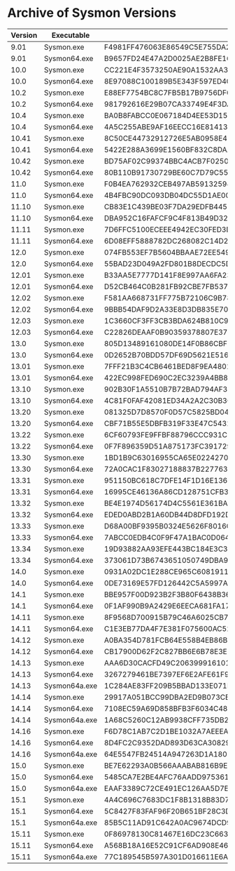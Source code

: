 # Archive of Sysmon Versions

|Version|Executable|SHA256|VT URL|
|---|---|---|---|
| 9.01 | Sysmon.exe | F4981FF476063E86549C5E755DA2D4A80BB1A271D2EC9BB3A35582B4D35924DA | https://www.virustotal.com/gui/file/f4981ff476063e86549c5e755da2d4a80bb1a271d2ec9bb3a35582b4d35924da/detection |
| 9.01 | Sysmon64.exe | B9657FD24E47A2D0025AE2B8FE169A4CAF248C85CC1A11DC25241B6F61E44D55 | https://www.virustotal.com/gui/file/b9657fd24e47a2d0025ae2b8fe169a4caf248c85cc1a11dc25241b6f61e44d55/detection |
| 10.0 | Sysmon.exe | CC221E4F3573250AE90A1532AA3C4AB657E8711CA5B3A8E93B6B24A0E617E45F | https://www.virustotal.com/gui/file/cc221e4f3573250ae90a1532aa3c4ab657e8711ca5b3a8e93b6b24a0e617e45f/detection |
| 10.0 | Sysmon64.exe | 8E97088C100189B5E343F597ED40C4D9992972411FCC4922CFEA9DDB10FAB9B2 | https://www.virustotal.com/gui/file/8e97088c100189b5e343f597ed40c4d9992972411fcc4922cfea9ddb10fab9b2/detection |
| 10.2 | Sysmon.exe | E88EF7754BC8C7FB5B17B9756DF0895820F3CD6A182FDE7816C039346A4DC7CA | https://www.virustotal.com/gui/file/e88ef7754bc8c7fb5b17b9756df0895820f3cd6a182fde7816c039346a4dc7ca/detection |
| 10.2 | Sysmon64.exe | 981792616E29B07CA33749E4F3DA9769A850C61CED86F71716E0AF475BBD2DF1 | https://www.virustotal.com/gui/file/981792616e29b07ca33749e4f3da9769a850c61ced86f71716e0af475bbd2df1/detection |
| 10.4 | Sysmon.exe | BA0B8FABCC0E067184D4EE53D155D1245A435247539A64DD2A6621729DD24E5B | https://www.virustotal.com/gui/file/ba0b8fabcc0e067184d4ee53d155d1245a435247539a64dd2a6621729dd24e5b/detection |
| 10.4 | Sysmon64.exe | 4A5C255ABE9AF16EECC16E81413B150C997632FE4D82EB6D8CCF255BE6E5152C | https://www.virustotal.com/gui/file/4a5c255abe9af16eecc16e81413b150c997632fe4d82eb6d8ccf255be6e5152c/detection |
| 10.41 | Sysmon.exe | 8C50CE44732912726E5AB0958E4199DEEE77F904CD746369F37B91E67A9826C6 | https://www.virustotal.com/gui/file/8c50ce44732912726e5ab0958e4199deee77f904cd746369f37b91e67a9826c6/detection |
| 10.41 | Sysmon64.exe | 5422E288A3699E1560BF832C8DAABC65D78590B6D78C3BAA9F788DA67DEA049D | https://www.virustotal.com/gui/file/5422e288a3699e1560bf832c8daabc65d78590b6d78c3baa9f788da67dea049d/detection |
| 10.42 | Sysmon.exe | BD75AF02C99374BBC4ACB7F02502426BBBA007E4E44FF7F439D7F8A7B9BB4C5C | https://www.virustotal.com/gui/file/bd75af02c99374bbc4acb7f02502426bbba007e4e44ff7f439d7f8a7b9bb4c5c/detection |
| 10.42 | Sysmon64.exe | 80B110B91730729BE60C7D79C55FFF0EC893FD4CFB5F44D04C433EE8E95C5E20 | https://www.virustotal.com/gui/file/80b110b91730729be60c7d79c55fff0ec893fd4cfb5f44d04c433ee8e95c5e20/detection |
| 11.0 | Sysmon.exe | F0B4EA762932CEB497AB59132594501C871D64A1373B064A9198D4ED051730C1 | https://www.virustotal.com/gui/file/f0b4ea762932ceb497ab59132594501c871d64a1373b064a9198d4ed051730c1/detection |
| 11.0 | Sysmon64.exe | 4B4FBC90DC093DB04DC55D1AE00A243459A335178D2D5ECD92508E8DA2D7DFDA | https://www.virustotal.com/gui/file/4b4fbc90dc093db04dc55d1ae00a243459a335178d2d5ecd92508e8da2d7dfda/detection |
| 11.10 | Sysmon.exe | CB83E1C439BE03F7DA29EDFB4452FD5EE21FA616878BD70F4D44F77355704C3E | https://www.virustotal.com/gui/file/cb83e1c439be03f7da29edfb4452fd5ee21fa616878bd70f4d44f77355704c3e/detection |
| 11.10 | Sysmon64.exe | DBA952C16FAFCF9C4F813B49D32EBF4453989CDAAAE058A0970595AED7C8B83E | https://www.virustotal.com/gui/file/dba952c16fafcf9c4f813b49d32ebf4453989cdaaae058a0970595aed7c8b83e/detection |
| 11.11 | Sysmon.exe | 7D6FFC5100ECEEE4942EC30FED3D8A9BF696044D60C4A48CF8BE8A8C6FCA58E2 | https://www.virustotal.com/gui/file/7d6ffc5100eceee4942ec30fed3d8a9bf696044d60c4a48cf8be8a8c6fca58e2/detection |
| 11.11 | Sysmon64.exe | 6D08EFF5888782DC268082C14D27D6A96E9B1BE2E77319F5D3291A4EC293DBD8 | https://www.virustotal.com/gui/file/6d08eff5888782dc268082c14d27d6a96e9b1be2e77319f5d3291a4ec293dbd8/detection |
| 12.0 | Sysmon.exe | 074FB553EF7B5604BBAAE72EE549133C0F2802D423610A5168F4475D9CA5FA5F | https://www.virustotal.com/gui/file/074fb553ef7b5604bbaae72ee549133c0f2802d423610a5168f4475d9ca5fa5f/detection |
| 12.0 | Sysmon64.exe | 55BAD23D049A2FD801B8DECDC5D960D4E27D7F92541E8B37557B7495CA5561A2 | https://www.virustotal.com/gui/file/55bad23d049a2fd801b8decdc5d960d4e27d7f92541e8b37557b7495ca5561a2/detection |
| 12.01 | Sysmon.exe | B33AA5E7777D141F8E997AA6FA234D29268FDBCF2F310C86995820AE9C13A766 | https://www.virustotal.com/gui/file/b33aa5e7777d141f8e997aa6fa234d29268fdbcf2f310c86995820ae9c13a766/detection |
| 12.01 | Sysmon64.exe | D52CB464C0B281FB92CBE7FB5370769D6A00369E082DF9147FBE10822397565E | https://www.virustotal.com/gui/file/d52cb464c0b281fb92cbe7fb5370769d6a00369e082df9147fbe10822397565e/detection |
| 12.02 | Sysmon.exe | F581AA668731FF775B72106C9B780A5B60CCC0A76E5E45BE751E1FA857483BC3 | https://www.virustotal.com/gui/file/f581aa668731ff775b72106c9b780a5b60ccc0a76e5e45be751e1fa857483bc3/detection |
| 12.02 | Sysmon64.exe | 9BBB54DAF9D2A33E8D3DB835E7043E7D1CB17D45539E94B10DB0C7CCDFD3A6C9 | https://www.virustotal.com/gui/file/9bbb54daf9d2a33e8d3db835e7043e7d1cb17d45539e94b10db0c7ccdfd3a6c9/detection |
| 12.03 | Sysmon.exe | 1C3660CF3FF3CB3BDA624B810C97FC8C1E7936A4F203331091B94427BE176A6C | https://www.virustotal.com/gui/file/1c3660cf3ff3cb3bda624b810c97fc8c1e7936a4f203331091b94427be176a6c/detection |
| 12.03 | Sysmon64.exe | C22826DEAAF0B90359378807E37F6F984842EB41D6DDEFE09CCD243E54A24779 |https://www.virustotal.com/gui/file/c22826deaaf0b90359378807e37f6f984842eb41d6ddefe09ccd243e54a24779/detection |
| 13.0 | Sysmon.exe | 805D13489161080DE14F0B86CBF1F28EF3291D882A572D65A30AAB9CB1F18379 | https://www.virustotal.com/gui/file/805d13489161080de14f0b86cbf1f28ef3291d882a572d65a30aab9cb1f18379/detection |
| 13.0 | Sysmon64.exe | 0D2652B70BDD57DF69D5621E5161CDDD79CD73CD67BC4E8752CDAB7E6D121945 | https://www.virustotal.com/gui/file/0d2652b70bdd57df69d5621e5161cddd79cd73cd67bc4e8752cdab7e6d121945/detection |
| 13.01 | Sysmon.exe | 7FFF21B3C4CB6461BED8F9EA4801AA676EB95998752CC1AF2452F650092DB8CD | https://www.virustotal.com/gui/file/7fff21b3c4cb6461bed8f9ea4801aa676eb95998752cc1af2452f650092db8cd/detection |
| 13.01 | Sysmon64.exe | 422EC998FED690C2EC3239A4BB80075F098A9A95CBDFFBC873365B9F7136A02A | https://www.virustotal.com/gui/file/422ec998fed690c2ec3239a4bb80075f098a9a95cbdffbc873365b9f7136a02a/detection |
| 13.10 | Sysmon.exe | 902B30F1A5510B7B72BAD794AF3614B487360553E6246F6358B6A64A57046800 | https://www.virustotal.com/gui/file/902b30f1a5510b7b72bad794af3614b487360553e6246f6358b6a64a57046800/detection |
| 13.10 | Sysmon64.exe | 4C81F0FAF42081ED34A2A2C30B3C2DD4110A7394C741BAA19DE6BAF5D46BF004 | https://www.virustotal.com/gui/file/4c81f0faf42081ed34a2a2c30b3c2dd4110a7394c741baa19de6baf5d46bf004/detection |
| 13.20 | Sysmon.exe | 081325D7D8570F0D57C5825BD04701C9B6F1F78773EB76365A5EC85826170D90 | https://www.virustotal.com/gui/file/081325d7d8570f0d57c5825bd04701c9b6f1f78773eb76365a5ec85826170d90/detection |
| 13.20 | Sysmon64.exe | CBF71B55E5DBFB319F33E47C5431F41B4B90A1568AC8B882BDCDFF1847E43D66 | https://www.virustotal.com/gui/file/cbf71b55e5dbfb319f33e47c5431f41b4b90a1568ac8b882bdcdff1847e43d66/detection |
| 13.22 | Sysmon.exe | 6CF60793FE9FFBF88796CCC931C3EC4FEA7EABA26210A599D2286EDAF62B40AF | https://www.virustotal.com/gui/file/6cf60793fe9ffbf88796ccc931c3ec4fea7eaba26210a599d2286edaf62b40af/detection |
| 13.22 | Sysmon64.exe | 0F7F896359D51A875173FC391729C2BFAC1AC335C7D7CAC8C83EDC34A08E58A1 | https://www.virustotal.com/gui/file/0f7f896359d51a875173fc391729c2bfac1ac335c7d7cac8c83edc34a08e58a1/detection |
| 13.30 | Sysmon.exe | 1BD1B9C63016955CA65E022427097EC16B0FEFB65F10BF51D25F0455BBBB5FB6 | https://www.virustotal.com/gui/file/1bd1b9c63016955ca65e022427097ec16b0fefb65f10bf51d25f0455bbbb5fb6 |
| 13.30 | Sysmon64.exe |  72A0CAC1F83027188837B227763EE0688396A29D989504A1394568D509DF4153| https://www.virustotal.com/gui/file/72a0cac1f83027188837b227763ee0688396a29d989504a1394568d509df4153 |
| 13.31 | Sysmon.exe | 951150BC618C7DFE14F1D16E136DA0D62D3DE2E960C83EAE08E12AAD2D0F4246 | https://www.virustotal.com/gui/file/951150bc618c7dfe14f1d16e136da0d62d3de2e960c83eae08e12aad2d0f4246 |
| 13.31 | Sysmon64.exe | 16995CE46136A86CD128751CFB37195E33B33845FB7CD215420BEA8C87ECC1B4 | https://www.virustotal.com/gui/file/16995ce46136a86cd128751cfb37195e33b33845fb7cd215420bea8c87ecc1b4 |
| 13.32 | Sysmon.exe | BE4E1974D56174D4C5561E361BAFB6773148E0C5A02FF76D19C11B642F1B4DF5 | https://www.virustotal.com/gui/file/be4e1974d56174d4c5561e361bafb6773148e0c5a02ff76d19c11b642f1b4df5 |
| 13.32 | Sysmon64.exe | EDED0ABD2B1A60DB44D8DFD192D210A0028657FF1D603916B55D7C072934F3BA | https://www.virustotal.com/gui/file/eded0abd2b1a60db44d8dfd192d210a0028657ff1d603916b55d7c072934f3ba |
| 13.33 | Sysmon.exe | D68A00BF9395B0324E5626F8016CB3DF88543D96807F762527FFDDA759DE65F3 | https://www.virustotal.com/gui/file/d68a00bf9395b0324e5626f8016cb3df88543d96807f762527ffdda759de65f3|
| 13.33 | Sysmon64.exe | 7ABCC0EDB4C0F9F47A1BAC0D06401504E1E91C4B1A4E679F01AD539F364D6881 | https://www.virustotal.com/gui/file/7abcc0edb4c0f9f47a1bac0d06401504e1e91c4b1a4e679f01ad539f364d6881 |
| 13.34 | Sysmon.exe | 19D93882AA93EFE443BC184E3C350E5CB4118E2EF6F3F3EFB535E08880184919 | https://www.virustotal.com/gui/file/19d93882aa93efe443bc184e3c350e5cb4118e2ef6f3f3efb535e08880184919 |
| 13.34 | Sysmon64.exe | 373061D73B6743651050749DBA958090A954939109FC51DD27E548B0D71CD75C | https://www.virustotal.com/gui/file/373061d73b6743651050749dba958090a954939109fc51dd27e548b0d71cd75c |
| 14.0 | Sysmon.exe | 0931A02DC1E288CE965C6081911BFE7ACA3659625211064A3078D062AC0076C7 | https://www.virustotal.com/gui/file/0931a02dc1e288ce965c6081911bfe7aca3659625211064a3078d062ac0076c7 |
| 14.0 | Sysmon64.exe | 0DE73169E57FD126442C5A5997A14385CE2FBDC989FFB4C281CA85FAE239E727 | https://www.virustotal.com/gui/file/0de73169e57fd126442c5a5997a14385ce2fbdc989ffb4c281ca85fae239e727 |
| 14.1 | Sysmon.exe | BBE957F00D923B2F3B80F6438B36CC18F253ABFC17B7C8444FE029D221B172FF | https://www.virustotal.com/gui/file/bbe957f00d923b2f3b80f6438b36cc18f253abfc17b7c8444fe029d221b172ff |
| 14.1 | Sysmon64.exe | 0F1AF990B9A2429E6EECA681FA174756B0BA1E129E428CAFF8E1D9D52C519934 | https://www.virustotal.com/gui/file/0f1af990b9a2429e6eeca681fa174756b0ba1e129e428caff8e1d9d52c519934 |
| 14.11 | Sysmon.exe | 8F9568D700915B79C46A6025CB777429CE601C66A845151ECE59D5A2E5DF817F | https://www.virustotal.com/gui/file/bbe957f00d923b2f3b80f6438b36cc18f253abfc17b7c8444fe029d221b172ff |
| 14.11 | Sysmon64.exe | C1E3EB77DA4F7E381F075600AC5294B2A53361FE3CAE3E8C49CE573D5414089B | https://www.virustotal.com/gui/file/C1E3EB77DA4F7E381F075600AC5294B2A53361FE3CAE3E8C49CE573D5414089B |
| 14.12 | Sysmon.exe | A0BA354D781FCB64E558B4EB86B219F206C7C09754F2064BC659500EB87148ED | https://www.virustotal.com/gui/file/8F9568D700915B79C46A6025CB777429CE601C66A845151ECE59D5A2E5DF817F |
| 14.12 | Sysmon64.exe | CB17900D62F2C827BB6E6B78E3E5CD409B0A4D545B0E2CBB259E8473F6CD5973 | https://www.virustotal.com/gui/file/CB17900D62F2C827BB6E6B78E3E5CD409B0A4D545B0E2CBB259E8473F6CD5973 |
| 14.13 | Sysmon.exe | AAA6D30CACFD49C2063999161016B4E94975F0A9C3E1D6E931949F99BBF17BC7 | https://www.virustotal.com/gui/file/AAA6D30CACFD49C2063999161016B4E94975F0A9C3E1D6E931949F99BBF17BC7 |
| 14.13 | Sysmon64.exe | 3267279461BE7397EF6E2AFE61F9396E42475577F8C76648DBCAE1B831B6FD3E | https://www.virustotal.com/gui/file/3267279461BE7397EF6E2AFE61F9396E42475577F8C76648DBCAE1B831B6FD3E |
| 14.13 | Sysmon64a.exe | 1C284AE83FF209B5BBAD133E071F6D9E88E32C669AE6057459C8A0E633EE0560 | https://www.virustotal.com/gui/file/1C284AE83FF209B5BBAD133E071F6D9E88E32C669AE6057459C8A0E633EE0560 |
| 14.14 | Sysmon.exe | 29917A051BCC99DBA2ED9B073CE838CEC9CF858DD6EED9AEE0C464D29B629FB2 | https://www.virustotal.com/gui/file/29917A051BCC99DBA2ED9B073CE838CEC9CF858DD6EED9AEE0C464D29B629FB2 |
| 14.14 | Sysmon64.exe | 7108EC59A69D858BFB3F6034C4812C2D7EC348ECC952FD30C65A913C17F68E35 | https://www.virustotal.com/gui/file/7108EC59A69D858BFB3F6034C4812C2D7EC348ECC952FD30C65A913C17F68E35 |
| 14.14 | Sysmon64a.exe | 1A68C5260C12AB9938CFF735DB23B49F676E65A8A11AABEEDA1D264CC49164F9 | https://www.virustotal.com/gui/file/1A68C5260C12AB9938CFF735DB23B49F676E65A8A11AABEEDA1D264CC49164F9 |
| 14.16 | Sysmon.exe | F6D78C1AB7C2D1BE1032A7AEEEAF62930833E046EE33C1D8AF69D01D7C3CD249 | https://www.virustotal.com/gui/file/F6D78C1AB7C2D1BE1032A7AEEEAF62930833E046EE33C1D8AF69D01D7C3CD249 |
| 14.16 | Sysmon64.exe | 8D4FC2C9352DAD893D63CA30829B35C935E304C2FD0BE83E7DAEBBE59A558694 | https://www.virustotal.com/gui/file/8D4FC2C9352DAD893D63CA30829B35C935E304C2FD0BE83E7DAEBBE59A558694 |
| 14.16 | Sysmon64a.exe | 64E5547FB24514A947263D1A18059B995A5524342D2C11F90A053ECAF8CD9124 | https://www.virustotal.com/gui/file/64E5547FB24514A947263D1A18059B995A5524342D2C11F90A053ECAF8CD9124 |
| 15.0 | Sysmon.exe | BE7E62293A0B566AAABAB816B9E7D84ED4234184C21B59D6868A9E8FE7F4984F | https://www.virustotal.com/gui/file/BE7E62293A0B566AAABAB816B9E7D84ED4234184C21B59D6868A9E8FE7F4984F |
| 15.0 | Sysmon64.exe | 5485CA7E2BE4AFC76AADD97536192CF2850228FE338083D6BAB4C981BD6DDF92 | https://www.virustotal.com/gui/file/5485CA7E2BE4AFC76AADD97536192CF2850228FE338083D6BAB4C981BD6DDF92 |
| 15.0 | Sysmon64a.exe | EAAF3389C72CE491EC126AA5D7E408554D9DC50F0F0BCD808CDE66B0AD4592E9 | https://www.virustotal.com/gui/file/EAAF3389C72CE491EC126AA5D7E408554D9DC50F0F0BCD808CDE66B0AD4592E9 |
| 15.1 | Sysmon.exe | 4A4C696C7683DC1F8B1318B83D770A3908CF16EA1FAB8C62D77B0FC37D73DB98 | https://www.virustotal.com/gui/file/4A4C696C7683DC1F8B1318B83D770A3908CF16EA1FAB8C62D77B0FC37D73DB98 |
| 15.1 | Sysmon64.exe | 5C8427F83FAF96F20B651BF28C3DD0D7FDE6E71A0DE9A71CB1611EC201F70731 | https://www.virustotal.com/gui/file/5C8427F83FAF96F20B651BF28C3DD0D7FDE6E71A0DE9A71CB1611EC201F70731 |
| 15.1 | Sysmon64a.exe | 85B5C11AD91C642A0AC9674DCD9FA0C63E61DFB7408993B615D49811625DA680 | https://www.virustotal.com/gui/file/85B5C11AD91C642A0AC9674DCD9FA0C63E61DFB7408993B615D49811625DA680 |
| 15.11 | Sysmon.exe | 0F86978130C81467E16DC23C66348A2F323BC31469F53F649E6A2407285EC69C | https://www.virustotal.com/gui/file/0F86978130C81467E16DC23C66348A2F323BC31469F53F649E6A2407285EC69C |
| 15.11 | Sysmon64.exe | A568B18A16E52C91CF6AD908E46970F657786386D867E8DB79563B025522E339 | https://www.virustotal.com/gui/file/A568B18A16E52C91CF6AD908E46970F657786386D867E8DB79563B025522E339 |
| 15.11 | Sysmon64a.exe | 77C189545B597A301D016611E6A229C3ABF6920033442D739856615D07037BD4 | https://www.virustotal.com/gui/file/77C189545B597A301D016611E6A229C3ABF6920033442D739856615D07037BD4 |
